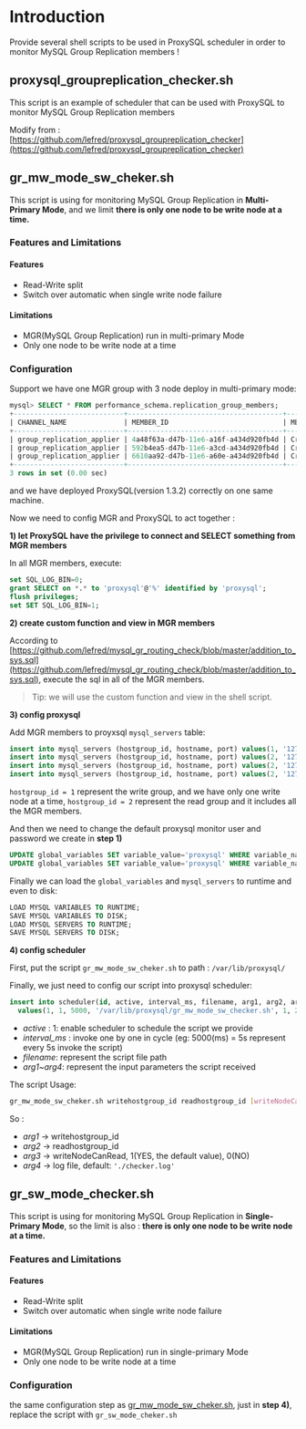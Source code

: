 # Introduction

Provide several shell scripts to be used in ProxySQL scheduler in order to monitor MySQL Group Replication members !

## proxysql_groupreplication_checker.sh

This script is an example of scheduler that can be used with ProxySQL to monitor MySQL Group Replication members

Modify from : [https://github.com/lefred/proxysql_groupreplication_checker](https://github.com/lefred/proxysql_groupreplication_checker)

## gr_mw_mode_sw_cheker.sh

This script is using for monitoring MySQL Group Replication in **Multi-Primary Mode**, and we limit **there is only one node to be write node at a time.**

### Features and Limitations

#### Features

- Read-Write split
- Switch over automatic when single write node failure

#### Limitations

- MGR(MySQL Group Replication) run in multi-primary Mode
- Only one node to be write node at a time

### Configuration

Support we have one MGR group with 3 node deploy in multi-primary mode:

```sql
mysql> SELECT * FROM performance_schema.replication_group_members;
+---------------------------+--------------------------------------+-------------+-------------+--------------+
| CHANNEL_NAME              | MEMBER_ID                            | MEMBER_HOST | MEMBER_PORT | MEMBER_STATE |
+---------------------------+--------------------------------------+-------------+-------------+--------------+
| group_replication_applier | 4a48f63a-d47b-11e6-a16f-a434d920fb4d | CrazyPig-PC |       24801 | ONLINE       |
| group_replication_applier | 592b4ea5-d47b-11e6-a3cd-a434d920fb4d | CrazyPig-PC |       24802 | ONLINE       |
| group_replication_applier | 6610aa92-d47b-11e6-a60e-a434d920fb4d | CrazyPig-PC |       24803 | ONLINE       |
+---------------------------+--------------------------------------+-------------+-------------+--------------+
3 rows in set (0.00 sec)
```

and we have deployed ProxySQL(version 1.3.2) correctly on one same machine.

Now we need to config MGR and ProxySQL to act together :

**1) let ProxySQL have the privilege to connect and SELECT something from MGR members**

In all MGR members, execute:

```sql
set SQL_LOG_BIN=0;
grant SELECT on *.* to 'proxysql'@'%' identified by 'proxysql';
flush privileges;
set SET SQL_LOG_BIN=1;
```

**2) create custom function and view in MGR members**

According to [https://github.com/lefred/mysql_gr_routing_check/blob/master/addition_to_sys.sql](https://github.com/lefred/mysql_gr_routing_check/blob/master/addition_to_sys.sql), execute the sql in all of the MGR members.

> Tip: we will use the custom function and view in the shell script.

**3) config proxysql**

Add MGR members to proyxsql `mysql_servers` table:

```sql
insert into mysql_servers (hostgroup_id, hostname, port) values(1, '127.0.0.1', 24801);
insert into mysql_servers (hostgroup_id, hostname, port) values(2, '127.0.0.1', 24801);
insert into mysql_servers (hostgroup_id, hostname, port) values(2, '127.0.0.1', 24802);
insert into mysql_servers (hostgroup_id, hostname, port) values(2, '127.0.0.1', 24803);
```

`hostgroup_id = 1` represent the write group, and we have only one write node at a time, `hostgroup_id = 2` represent the read group and it includes all the MGR members.

And then we need to change the default proxysql monitor user and password we create in **step 1)**

```sql
UPDATE global_variables SET variable_value='proxysql' WHERE variable_name='mysql-monitor_username';
UPDATE global_variables SET variable_value='proxysql' WHERE variable_name='mysql-monitor_password';
```

Finally we can load the `global_variables` and `mysql_servers` to runtime and even to disk:

```sql
LOAD MYSQL VARIABLES TO RUNTIME;
SAVE MYSQL VARIABLES TO DISK;
LOAD MYSQL SERVERS TO RUNTIME;
SAVE MYSQL SERVERS TO DISK;
```

**4) config scheduler**

First, put the script `gr_mw_mode_sw_cheker.sh` to path : `/var/lib/proxysql/`

Finally, we just need to config our script into proxysql scheduler:

```sql
insert into scheduler(id, active, interval_ms, filename, arg1, arg2, arg3, arg4)
  values(1, 1, 5000, '/var/lib/proxysql/gr_mw_mode_sw_checker.sh', 1, 2, 1, '/var/lib/proxysql/checker.log');
```

- *active* : 1: enable scheduler to schedule the script we provide
- *interval_ms* : invoke one by one in cycle (eg: 5000(ms) = 5s represent every 5s invoke the script)
- *filename*: represent the script file path
- *arg1~arg4*: represent the input parameters the script received

The script Usage:

```bash
gr_mw_mode_sw_cheker.sh writehostgroup_id readhostgroup_id [writeNodeCanRead] [log file]
```

 So :

 - *arg1* -> writehostgroup_id
 - *arg2* -> readhostgroup_id
 - *arg3* -> writeNodeCanRead, 1(YES, the default value), 0(NO)
 - *arg4* -> log file, default: `'./checker.log'`

## gr_sw_mode_checker.sh

This script is using for monitoring MySQL Group Replication in **Single-Primary Mode**, so the limit is also : **there is only one node to be write node at a time.**

### Features and Limitations

#### Features

 - Read-Write split
 - Switch over automatic when single write node failure

#### Limitations

 - MGR(MySQL Group Replication) run in single-primary Mode
 - Only one node to be write node at a time

### Configuration

the same configuration step as [gr_mw_mode_sw_cheker.sh](https://github.com/ZzzCrazyPig/proxysql_groupreplication_checker#gr_mw_mode_sw_cheker.sh), just in **step 4)**, replace the script with `gr_sw_mode_cheker.sh`
